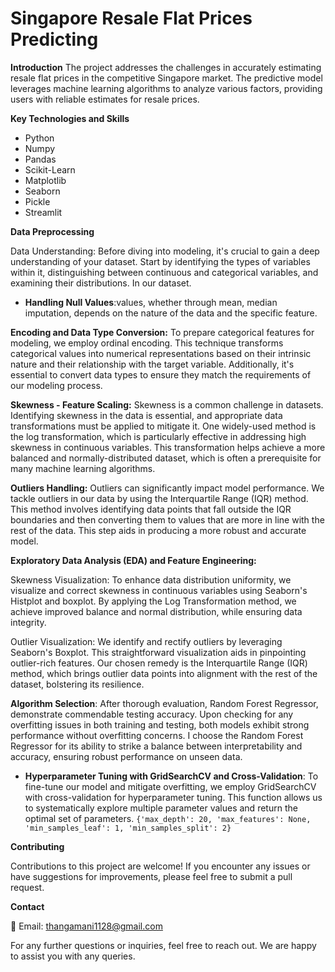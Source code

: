 # Singapore  Resale Flat Prices Predicting

**Introduction**
The project addresses the challenges in accurately estimating resale flat prices in the competitive Singapore market. The predictive model leverages machine learning algorithms to analyze various factors, providing users with reliable estimates for resale prices.

**Key Technologies and Skills**
- Python
- Numpy
- Pandas
- Scikit-Learn
- Matplotlib
- Seaborn
- Pickle
- Streamlit

**Data Preprocessing**

Data Understanding: Before diving into modeling, it's crucial to gain a deep understanding of your dataset. Start by identifying the types of variables within it, distinguishing between continuous and categorical variables, and examining their distributions. In our dataset.
- **Handling Null Values**:values, whether through mean, median imputation, depends on the nature of the data and the specific feature.

**Encoding and Data Type Conversion:** To prepare categorical features for modeling, we employ ordinal encoding. This technique transforms categorical values into numerical representations based on their intrinsic nature and their relationship with the target variable. Additionally, it's essential to convert data types to ensure they match the requirements of our modeling process.

**Skewness - Feature Scaling:** Skewness is a common challenge in datasets. Identifying skewness in the data is essential, and appropriate data transformations must be applied to mitigate it. One widely-used method is the log transformation, which is particularly effective in addressing high skewness in continuous variables. This transformation helps achieve a more balanced and normally-distributed dataset, which is often a prerequisite for many machine learning algorithms.

**Outliers Handling:** Outliers can significantly impact model performance. We tackle outliers in our data by using the Interquartile Range (IQR) method. This method involves identifying data points that fall outside the IQR boundaries and then converting them to values that are more in line with the rest of the data. This step aids in producing a more robust and accurate model.

**Exploratory Data Analysis (EDA) and Feature Engineering:**

Skewness Visualization: To enhance data distribution uniformity, we visualize and correct skewness in continuous variables using Seaborn's Histplot and boxplot. By applying the Log Transformation method, we achieve improved balance and normal distribution, while ensuring data integrity.

Outlier Visualization: We identify and rectify outliers by leveraging Seaborn's Boxplot. This straightforward visualization aids in pinpointing outlier-rich features. Our chosen remedy is the Interquartile Range (IQR) method, which brings outlier data points into alignment with the rest of the dataset, bolstering its resilience.

 **Algorithm Selection**: After thorough evaluation, Random Forest Regressor, demonstrate commendable testing accuracy. Upon checking for any overfitting issues in both training and testing, both models exhibit strong performance without overfitting concerns. I choose the Random Forest Regressor for its ability to strike a balance between interpretability and accuracy, ensuring robust performance on unseen data.

- **Hyperparameter Tuning with GridSearchCV and Cross-Validation**: To fine-tune our model and mitigate overfitting, we employ GridSearchCV with cross-validation for hyperparameter tuning. This function allows us to systematically explore multiple parameter values and return the optimal set of parameters.
`{'max_depth': 20, 'max_features': None, 'min_samples_leaf': 1, 'min_samples_split': 2}`

**Contributing**

Contributions to this project are welcome! If you encounter any issues or have suggestions for improvements, please feel free to submit a pull request.

**Contact**

📧 Email: thangamani1128@gmail.com 

For any further questions or inquiries, feel free to reach out. We are happy to assist you with any queries.


